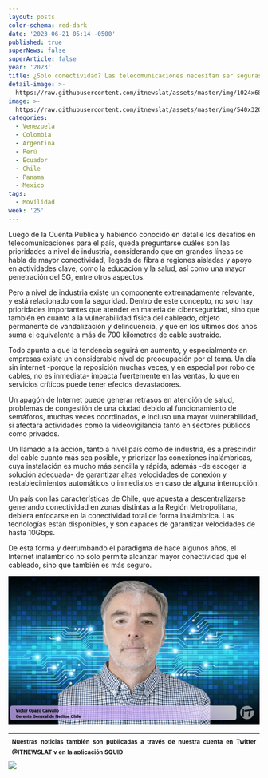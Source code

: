 ```yaml
---
layout: posts
color-schema: red-dark
date: '2023-06-21 05:14 -0500'
published: true
superNews: false
superArticle: false
year: '2023'
title: ¿Solo conectividad? Las telecomunicaciones necesitan ser seguras
detail-image: >-
  https://raw.githubusercontent.com/itnewslat/assets/master/img/1024x680/Victor-Opazo-Carvallo-g.jpg
image: >-
  https://raw.githubusercontent.com/itnewslat/assets/master/img/540x320/Victor-Opazo-Carvallo-p.jpg
categories:
  - Venezuela
  - Colombia
  - Argentina
  - Perú
  - Ecuador
  - Chile
  - Panama
  - Mexico
tags:
  - Movilidad
week: '25'
---
```

Luego de la Cuenta Pública y habiendo conocido en detalle los desafíos en telecomunicaciones para el país, queda preguntarse cuáles son las prioridades a nivel de industria, considerando que en grandes líneas se habla de mayor conectividad, llegada de fibra a regiones aisladas y apoyo en actividades clave, como la educación y la salud, así como una mayor penetración del 5G, entre otros aspectos.
 
Pero a nivel de industria existe un componente extremadamente relevante, y está relacionado con la seguridad. Dentro de este concepto, no solo hay prioridades importantes que atender en materia de ciberseguridad, sino que también en cuanto a la vulnerabilidad física del cableado, objeto permanente de vandalización y delincuencia, y que en los últimos dos años suma el equivalente a más de 700 kilómetros de cable sustraído.
 
Todo apunta a que la tendencia seguirá en aumento, y especialmente en empresas existe un considerable nivel de preocupación por el tema. Un día sin internet -porque la reposición muchas veces, y en especial por robo de cables, no es inmediata- impacta fuertemente en las ventas, lo que en servicios críticos puede tener efectos devastadores.
 
Un apagón de Internet puede generar retrasos en atención de salud, problemas de congestión de una ciudad debido al funcionamiento de semáforos, muchas veces coordinados, e incluso una mayor vulnerabilidad, si afectara actividades como la videovigilancia tanto en sectores públicos como privados.
 
Un llamado a la acción, tanto a nivel país como de industria, es a prescindir del cable cuanto más sea posible, y priorizar las conexiones inalámbricas, cuya instalación es mucho más sencilla y rápida, además -de escoger la solución adecuada- de garantizar altas velocidades de conexión y restablecimientos automáticos o inmediatos en caso de alguna interrupción.
 
Un país con las características de Chile, que apuesta a descentralizarse generando conectividad en zonas distintas a la Región Metropolitana, debiera enfocarse en la conectividad total de forma inalámbrica. Las tecnologías están disponibles, y son capaces de garantizar velocidades de hasta 10Gbps.
 
De esta forma y derrumbando el paradigma de hace algunos años, el Internet inalámbrico no solo permite alcanzar mayor conectividad que el cableado, sino que también es más seguro.

![](https://raw.githubusercontent.com/itnewslat/assets/master/img/540x320/Victor-Opazo-Carvallo-p.jpg)

<table style="height: 42px;" width="569">
<tbody>
<tr>
<td style="text-align: justify;"><sub><strong>Nuestras noticias también son publicadas a través de nuestra cuenta en Twitter <a href="https://twitter.com/itnewslat?lang=es">@ITNEWSLAT</a> y en la aplicación <a href="https://squidapp.co/en/">SQUID</a></strong></sub></td>
</tr>
</tbody>
</table>
<img src="https://tracker.metricool.com/c3po.jpg?hash=56f88a41e39ab42c063cc51676587a04"/>